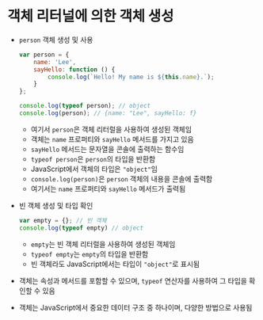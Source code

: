 # 객체 리터널에 의한 객체 생성

* `person` 객체 생성 및 사용

   ```javascript
   var person = {
       name: 'Lee',
       sayHello: function () {
           console.log(`Hello! My name is ${this.name}.`);
       }
   };

   console.log(typeof person); // object
   console.log(person); // {name: "Lee", sayHello: f}
   ```

   - 여기서 `person`은 객체 리터럴을 사용하여 생성된 객체임
   - 객체는 `name` 프로퍼티와 `sayHello` 메서드를 가지고 있음
   - `sayHello` 메서드는 문자열을 콘솔에 출력하는 함수임
   - `typeof person`은 `person`의 타입을 반환함
   - JavaScript에서 객체의 타입은 `"object"`임
   - `console.log(person)`은 `person` 객체의 내용을 콘솔에 출력함
   - 여기서는 `name` 프로퍼티와 `sayHello` 메서드가 출력됨

* 빈 객체 생성 및 타입 확인

   ```javascript
   var empty = {}; // 빈 객체
   console.log(typeof empty) // object
   ```

   - `empty`는 빈 객체 리터럴을 사용하여 생성된 객체임
   - `typeof empty`는 `empty`의 타입을 반환함
   - 빈 객체라도 JavaScript에서는 타입이 `"object"`로 표시됨

* 객체는 속성과 메서드를 포함할 수 있으며, `typeof` 연산자를 사용하여 그 타입을 확인할 수 있음
* 객체는 JavaScript에서 중요한 데이터 구조 중 하나이며, 다양한 방법으로 사용됨
